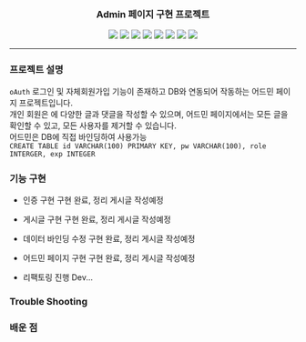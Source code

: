 <h3 align="center">Admin 페이지 구현 프로젝트</h2>
<p align="center">
<img src="https://img.shields.io/badge/-typescript-3178C6?style=for-the-badge&logo=typescript&logoColor=48a0eb">
<img src="https://img.shields.io/badge/-React-20232a?style=for-the-badge&logo=React&logoColor=61dafb">
  <img src="https://img.shields.io/badge/-Docker-2ca4e0?style=for-the-badge&logo=docker&logoColor=white">
  <img src="https://img.shields.io/badge/-mySQL-0c0b13?style=for-the-badge&logo=mysql&logoColor=white">
<img src="https://img.shields.io/badge/-Node.js-339933?style=for-the-badge&logo=nodedotjs&logoColor=white">
  <img src="https://img.shields.io/badge/-TailwindCSS-647f8d?style=for-the-badge&logo=tailwindcss&logoColor=06B6D4">
  <img src="https://img.shields.io/badge/-ZUSTAND-5c1f70?style=for-the-badge">
  <img src="https://img.shields.io/badge/-React_Query-20232a?style=for-the-badge&logo=ReactQuery&logoColor=FF4154">
</p>
<hr>

### 프로젝트 설명

`oAuth` 로그인 및 자체회원가입 기능이 존재하고 DB와 연동되어 작동하는 어드민 페이지 프로젝트입니다.<br>
개인 회원은 에 다양한 글과 댓글을 작성할 수 있으며, 어드민 페이지에서는 모든 글을 확인할 수 있고, 모든 사용자를 제거할 수 있습니다.<br>
어드민은 DB에 직접 바인딩하여 사용가능<br> `CREATE TABLE id VARCHAR(100) PRIMARY KEY, pw VARCHAR(100), role INTERGER, exp INTEGER`

### 기능 구현

-   인증 구현
    구현 완료, 정리 게시글 작성예정

-   게시글 구현
    구현 완료, 정리 게시글 작성예정

-   데이터 바인딩 수정
    구현 완료, 정리 게시글 작성예정

-   어드민 페이지 구현
    구현 완료, 정리 게시글 작성예정

-   리팩토링 진행
    Dev...

### Trouble Shooting

### 배운 점
